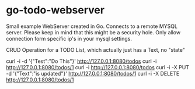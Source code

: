 go-todo-webserver
=================

Small example WebServer created in Go. 
Connects to a remote MYSQL server. 
Please keep in mind that this might be a security hole. Only allow connection form specific ip's in your mysql settings.

CRUD Operation for a TODO List, which actually just has a Text, no "state"

curl -i -d '{"Test":"Do This"}' http://127.0.0.1:8080/todos
curl -i http://127.0.0.1:8080/todos/1
curl -i http://127.0.0.1:8080/todos
curl -i -X PUT -d '{"Text":"is updated"}' http://127.0.0.1:8080/todos/1
curl -i -X DELETE http://127.0.0.1:8080/todos/1
